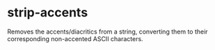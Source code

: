 # strip-accents
Removes the accents/diacritics from a string, converting them to their corresponding non-accented ASCII characters.
